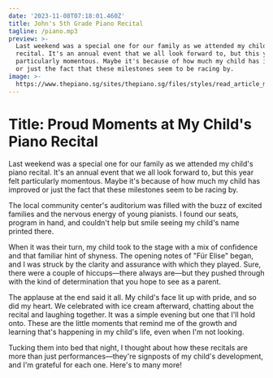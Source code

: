 ```yaml
---
date: '2023-11-08T07:18:01.460Z'
title: John's 5th Grade Piano Recital
tagline: /piano.mp3
preview: >-
  Last weekend was a special one for our family as we attended my child's piano
  recital. It's an annual event that we all look forward to, but this year felt
  particularly momentous. Maybe it's because of how much my child has improved
  or just the fact that these milestones seem to be racing by.
image: >-
  https://www.thepiano.sg/sites/thepiano.sg/files/styles/read_article_main_picture/public/thepiano_images/read/2019/02/23/15/41/shawn-lee-performing-pianovers-recital-2018.jpg?itok=Kkk4c9T5
---
```

# Title: Proud Moments at My Child's Piano Recital

Last weekend was a special one for our family as we attended my child's piano recital. It's an annual event that we all look forward to, but this year felt particularly momentous. Maybe it's because of how much my child has improved or just the fact that these milestones seem to be racing by.

The local community center's auditorium was filled with the buzz of excited families and the nervous energy of young pianists. I found our seats, program in hand, and couldn't help but smile seeing my child's name printed there.

When it was their turn, my child took to the stage with a mix of confidence and that familiar hint of shyness. The opening notes of "Für Elise" began, and I was struck by the clarity and assurance with which they played. Sure, there were a couple of hiccups—there always are—but they pushed through with the kind of determination that you hope to see as a parent.

The applause at the end said it all. My child's face lit up with pride, and so did my heart. We celebrated with ice cream afterward, chatting about the recital and laughing together. It was a simple evening but one that I'll hold onto. These are the little moments that remind me of the growth and learning that's happening in my child's life, even when I'm not looking.

Tucking them into bed that night, I thought about how these recitals are more than just performances—they're signposts of my child's development, and I'm grateful for each one. Here's to many more!
